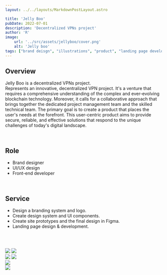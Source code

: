```yaml
---
layout: ../../layouts/MarkdownPostLayout.astro

title: 'Jelly Boo'
pubDate: 2022-07-01
description: 'Decentralized VPNs project'
author: 'R'
image:
    url: '../src/assets/jellyboo/cover.png'
    alt: 'Jelly boo'
tags: ["brand deisgn", "illustrations", "product", "landing page development"]
---
```



## Overview
Jelly Boo is a decentralized VPNs project.<br>
Represents an innovative, decentralized VPN project. It's a venture that requires a comprehensive understanding of the complex and ever-evolving blockchain technology. Moreover, it calls for a collaborative approach that brings together the dedicated project management team and the skilled technical team. The primary goal is to create a product that places the user's needs at the forefront. This user-centric product aims to provide secure, reliable, and effective solutions that respond to the unique challenges of today's digital landscape.

<br>

## Role
<ul class="pl-8 marker:text-slate-400 dark:marker:text-neutral-500">
   <li class="mb-3">Brand designer</li>
   <li class="mb-3">UI/UX design</li>
   <li class="mb-3">Front-end developer</li>
</ul>

<br>

## Service
<ul class="pl-8 marker:text-slate-400 dark:marker:text-neutral-500">
   <li class="mb-3">Design a branding system and logo.</li>
   <li class="mb-3">Create design system and UI components.</li>
   <li class="mb-3">Create site prototypes and the final design in Figma.</li>
   <li class="mb-3">Landing page design & development.</li>
</ul>

<br><br>

<div class="flex justify-start items-start w-full gap-2">
    <img class="w-1/2 object-contain" src="../../src/assets/jellyboo/jellyboo-1.png" />
    <img class="w-1/2 object-contain" src="../../src/assets/jellyboo/jellyboo-2.png" />
</div>

<div class="flex justify-start items-start w-full gap-2">
    <img class="w-1/2 object-contain" src="../../src/assets/jellyboo/jellyboo-3.png" />
    <img class="w-1/2 object-contain" src="../../src/assets/jellyboo/jellyboo-4.png" />
</div>

<div class="flex justify-start items-start w-full gap-2">
    <img class="w-full object-contain" src="../../src/assets/jellyboo/jellyboo-5.png" />
</div>
<div class="flex justify-start items-start w-full gap-2">
    <img class="w-full object-contain" src="../../src/assets/jellyboo/jellyboo-6.png" />
</div>